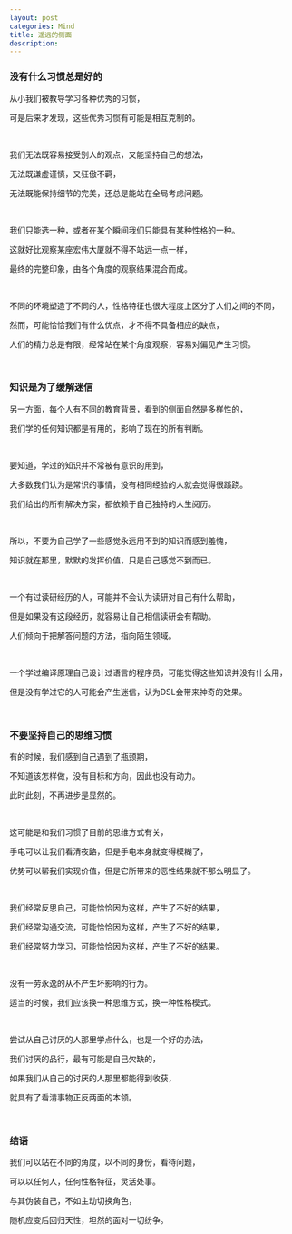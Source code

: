 ```yaml
---
layout: post
categories: Mind
title: 遥远的侧面
description: 
---
```


### 没有什么习惯总是好的

从小我们被教导学习各种优秀的习惯，

可是后来才发现，这些优秀习惯有可能是相互克制的。

<br/>

我们无法既容易接受别人的观点，又能坚持自己的想法，

无法既谦虚谨慎，又狂傲不羁，

无法既能保持细节的完美，还总是能站在全局考虑问题。

<br/>

我们只能选一种，或者在某个瞬间我们只能具有某种性格的一种。

这就好比观察某座宏伟大厦就不得不站远一点一样，

最终的完整印象，由各个角度的观察结果混合而成。

<br/>

不同的环境塑造了不同的人，性格特征也很大程度上区分了人们之间的不同，

然而，可能恰恰我们有什么优点，才不得不具备相应的缺点，

人们的精力总是有限，经常站在某个角度观察，容易对偏见产生习惯。

<br/>

### 知识是为了缓解迷信

另一方面，每个人有不同的教育背景，看到的侧面自然是多样性的，

我们学的任何知识都是有用的，影响了现在的所有判断。

<br/>

要知道，学过的知识并不常被有意识的用到，

大多数我们认为是常识的事情，没有相同经验的人就会觉得很蹊跷。

我们给出的所有解决方案，都依赖于自己独特的人生阅历。

<br/>

所以，不要为自己学了一些感觉永远用不到的知识而感到羞愧，

知识就在那里，默默的发挥价值，只是自己感觉不到而已。

<br/>

一个有过读研经历的人，可能并不会认为读研对自己有什么帮助，

但是如果没有这段经历，就容易让自己相信读研会有帮助。

人们倾向于把解答问题的方法，指向陌生领域。

<br/>

一个学过编译原理自己设计过语言的程序员，可能觉得这些知识并没有什么用，

但是没有学过它的人可能会产生迷信，认为DSL会带来神奇的效果。

<br/>

### 不要坚持自己的思维习惯

有的时候，我们感到自己遇到了瓶颈期，

不知道该怎样做，没有目标和方向，因此也没有动力。

此时此刻，不再进步是显然的。

<br/>

这可能是和我们习惯了目前的思维方式有关，

手电可以让我们看清夜路，但是手电本身就变得模糊了，

优势可以帮我们实现价值，但是它所带来的恶性结果就不那么明显了。

<br/>

我们经常反思自己，可能恰恰因为这样，产生了不好的结果，

我们经常沟通交流，可能恰恰因为这样，产生了不好的结果，

我们经常努力学习，可能恰恰因为这样，产生了不好的结果。

<br/>

没有一劳永逸的从不产生坏影响的行为。

适当的时候，我们应该换一种思维方式，换一种性格模式。

<br/>

尝试从自己讨厌的人那里学点什么，也是一个好的办法，

我们讨厌的品行，最有可能是自己欠缺的，

如果我们从自己的讨厌的人那里都能得到收获，

就具有了看清事物正反两面的本领。

<br/>

### 结语

我们可以站在不同的角度，以不同的身份，看待问题，

可以以任何人，任何性格特征，灵活处事。

与其伪装自己，不如主动切换角色，

随机应变后回归天性，坦然的面对一切纷争。